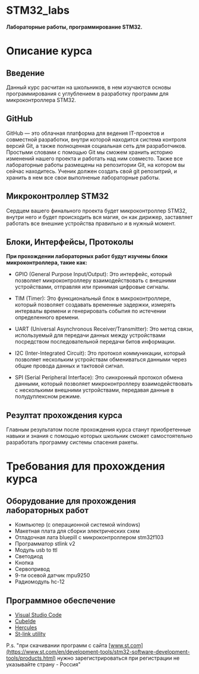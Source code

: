 # STM32_labs
**Лабораторные работы, программирование STM32.**

Описание курса
=====================

Введение
---

Данный курс расчитан на школьников, в нем изучаются основы программирования с углублением в разработку программ для микроконтроллера STM32. 


GitHub
---

GitHub — это облачная платформа для ведения IT-проектов и совместной разработки, внутри которой находится система контроля версий Git, а также полноценная социальная сеть для разработчиков. Простыми словами с помощью Git мы сможем хранить историю изменений нашего проекта и работать над ним совместо. Также все лабораторные работы размещены на репозитории Git, на котором вы сейчас находитесь. Ученик должен создать свой git репозитрий, и хранить в нем все свои выполненые лабораторные работы.


Микроконтроллер STM32
---

Сердцем вашего финального проекта будет микроконтроллер STM32, внутри него и будет происходить вся магия, он как дирижер, заставляет работать все внешние устройства правильно и в нужный момент.


Блоки, Интерфейсы, Протоколы
---

**При прохождении лабораторных работ будут изучены блоки микроконтроллера, такие как:**

- GPIO (General Purpose Input/Output): Это интерфейс, который позволяет микроконтроллеру взаимодействовать с внешними устройствами, отправляя или принимая цифровые сигналы.

- TIM (Timer): Это функциональный блок в микроконтроллере, который позволяет создавать временные задержки, измерять интервалы времени и генерировать события по истечении определенного времени.

- UART (Universal Asynchronous Receiver/Transmitter): Это метод связи, используемый для передачи данных между устройствами посредством последовательной передачи битов информации.

- I2C (Inter-Integrated Circuit): Это протокол коммуникации, который позволяет нескольким устройствам обмениваться данными через общие провода данных и тактовой сигнал.

- SPI (Serial Peripheral Interface): Это синхронный протокол обмена данными, который позволяет микроконтроллеру взаимодействовать с несколькими внешними устройствами, передавая данные в полудуплексном режиме.


Резултат прохождения курса
---

Главным результатом после прохождения курса станут приобретенные навыки и знания с помощью которых школьник сможет самостоятельно разработать программу системы спасения ракеты. 

Требования для прохождения курса
===

Оборудование для прохождения лабораторных работ
---

- Компьютер (с операционной системой windows)
- Макетная плата для сборки электрических схем
- Отладочная лата bluepill с микроконтроллером stm32f103
- Программатор stlink v2
- Модуль usb to ttl
- Светодиод
- Кнопка
- Сервопривод
- 9-ти осевой датчик mpu9250
- Радиомодуль hc-12

Программное обеспечение
--- 

- [Visual Studio Code](https://code.visualstudio.com)
- [CubeIde](https://www.st.com/en/development-tools/stm32cubeide.html)
- [Hercules](https://www.hw-group.com/software/hercules-setup-utility)
- [St-link utility](https://www.st.com/en/development-tools/stsw-link004.html)

P.s. "при скачивании программ с сайта [www.st.com](https://www.st.com/en/development-tools/stm32-software-development-tools/products.html) нужно зарегистрироваться при регистрации не указывайте страну - Россия"

